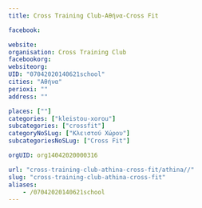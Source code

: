```yaml
---
title: Cross Training Club-Αθήνα-Cross Fit

facebook:

website:
organisation: Cross Training Club
facebookorg:
websiteorg:
UID: "07042020140621school"
cities: "Αθήνα"
perioxi: ""
address: ""

places: [""]
categories: ["kleistou-xorou"]
subcategories: ["crossfit"]
categoryNoSLug: ["Κλειστού Χώρου"]
subcategoriesNoSLug: ["Cross Fit"]

orgUID: org14042020000316

url: "cross-training-club-athina-cross-fit/athina//"
slug: "cross-training-club-athina-cross-fit"
aliases:
    - /07042020140621school
---
```





